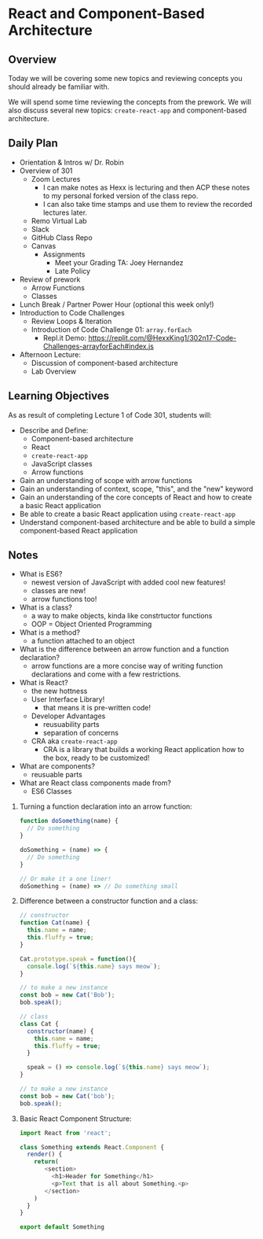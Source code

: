 # React and Component-Based Architecture

## Overview

Today we will be covering some new topics and reviewing concepts you should already be familiar with.

We will spend some time reviewing the concepts from the prework. We will also discuss several new topics: `create-react-app` and component-based architecture.

## Daily Plan

- Orientation & Intros w/ Dr. Robin
- Overview of 301
  - Zoom Lectures
    - I can make notes as Hexx is lecturing and then ACP these notes to my personal forked version of the class repo.
    - I can also take time stamps and use them to review the recorded lectures later.
  - Remo Virtual Lab
  - Slack
  - GitHub Class Repo
  - Canvas
    - Assignments
      - Meet your Grading TA: Joey Hernandez
      - Late Policy
- Review of prework
  - Arrow Functions
  - Classes
- Lunch Break / Partner Power Hour (optional this week only!)
- Introduction to Code Challenges
  - Review Loops & Iteration
  - Introduction of Code Challenge 01: `array.forEach`
    - Repl.it Demo: <https://replit.com/@HexxKing1/302n17-Code-Challenges-arrayforEach#index.js>
- Afternoon Lecture:
  - Discussion of component-based architecture
  - Lab Overview

## Learning Objectives

As as result of completing Lecture 1 of Code 301, students will:

- Describe and Define:
  - Component-based architecture
  - React
  - `create-react-app`
  - JavaScript classes
  - Arrow functions
- Gain an understanding of scope with arrow functions
- Gain an understanding of context, scope, "this", and the "new" keyword
- Gain an understanding of the core concepts of React and how to create a basic React application
- Be able to create a basic React application using `create-react-app`
- Understand component-based architecture and be able to build a simple component-based React application

## Notes

- What is ES6?
  - newest version of JavaScript with added cool new features!
  - classes are new!
  - arrow functions too!
- What is a class?
  - a way to make objects, kinda like constrtuctor functions
  - OOP = Object Oriented Programming
- What is a method?
  - a function attached to an object
- What is the difference between an arrow function and a function declaration?
  - arrow functions are a more concise way of writing function declarations and come with a few restrictions.
- What is React?
  - the new hottness
  - User Interface Library!
    - that means it is pre-written code!
  - Developer Advantages
    - reusuability parts
    - separation of concerns
  - CRA aka `create-react-app`
    - CRA is a library that builds a working React application how to the box, ready to be customized!
- What are components?
  - reusuable parts
- What are React class components made from?
  - ES6 Classes

1. Turning a function declaration into an arrow function:

   ```javascript
   function doSomething(name) {
     // Do something
   }

   doSomething = (name) => {
     // Do something
   }

   // Or make it a one liner!
   doSomething = (name) => // Do something small
   ```

1. Difference between a constructor function and a class:

   ```javascript
   // constructor
   function Cat(name) {
     this.name = name;
     this.fluffy = true;
   }

   Cat.prototype.speak = function(){
     console.log(`${this.name} says meow`);
   }

   // to make a new instance
   const bob = new Cat('Bob');
   bob.speak();

   // class
   class Cat {
     constructor(name) {
       this.name = name;
       this.fluffy = true;
     }

     speak = () => console.log(`${this.name} says meow`);
   }

   // to make a new instance
   const bob = new Cat('bob');
   bob.speak();
   ```

1. Basic React Component Structure:

   ```javascript
   import React from 'react';

   class Something extends React.Component {
     render() {
       return(
          <section>
            <h1>Header for Something</h1>
            <p>Text that is all about Something.<p>
          </section>
       )
     }
   }

   export default Something
   ```
